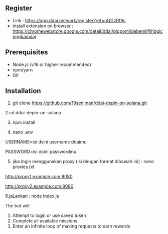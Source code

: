 
## Register
- Link : https://app.ddai.network/register?ref=nQGzRf9c
- install extension on browser : https://chromewebstore.google.com/detail/ddai/pigpomlidebemiifjihbgicepgbamdaj

## Prerequisites

- Node.js (v16 or higher recommended)
- npm/yarn
- Git

## Installation

1. git clone https://github.com/19seniman/ddai-depin-on-solana.git
   
 2.cd ddai-depin-on-solana

3. npm install

4. nano .env

USERNAME=isi dsini username ddaimu

PASSWORD=isi dsini passwordmu

5. jika ingin menggunakan proxy (isi dengan format dibawah ini) : nano  proxies.txt

http://proxy1.example.com:8080

http://proxy2.example.com:8080

6.jaLankan : node index.js

The bot will:
1. Attempt to login or use saved token
2. Complete all available missions
3. Enter an infinite loop of making requests to earn rewards



